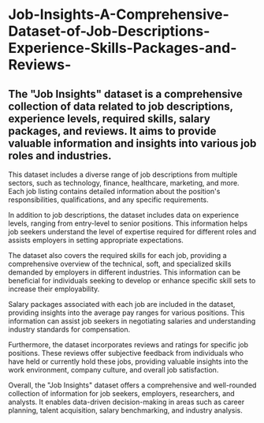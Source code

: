 # Job-Insights-A-Comprehensive-Dataset-of-Job-Descriptions-Experience-Skills-Packages-and-Reviews-<br>
##  The "Job Insights" dataset is a comprehensive collection of data related to job descriptions, experience levels, required skills, salary packages, and reviews. It aims to provide valuable information and insights into various job roles and industries.

This dataset includes a diverse range of job descriptions from multiple sectors, such as technology, finance, healthcare, marketing, and more. Each job listing contains detailed information about the position's responsibilities, qualifications, and any specific requirements.

In addition to job descriptions, the dataset includes data on experience levels, ranging from entry-level to senior positions. This information helps job seekers understand the level of expertise required for different roles and assists employers in setting appropriate expectations.

The dataset also covers the required skills for each job, providing a comprehensive overview of the technical, soft, and specialized skills demanded by employers in different industries. This information can be beneficial for individuals seeking to develop or enhance specific skill sets to increase their employability.

Salary packages associated with each job are included in the dataset, providing insights into the average pay ranges for various positions. This information can assist job seekers in negotiating salaries and understanding industry standards for compensation.

Furthermore, the dataset incorporates reviews and ratings for specific job positions. These reviews offer subjective feedback from individuals who have held or currently hold these jobs, providing valuable insights into the work environment, company culture, and overall job satisfaction.

Overall, the "Job Insights" dataset offers a comprehensive and well-rounded collection of information for job seekers, employers, researchers, and analysts. It enables data-driven decision-making in areas such as career planning, talent acquisition, salary benchmarking, and industry analysis.
